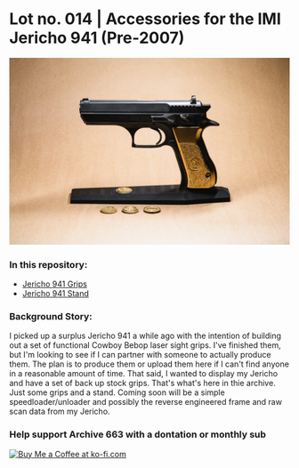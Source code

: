 # Lot no. 014 | Accessories for the IMI Jericho 941 (Pre-2007)

![samplePhoto001](https://github.com/Archive-663/jericho941/blob/main/ASSETS/photo/1%20(1).jpg)

### In this repository:
- [Jericho 941 Grips](https://github.com/Archive-663/jericho941/tree/main/Grips)
- [Jericho 941 Stand](https://github.com/Archive-663/jericho941/tree/main/Stand)

### Background Story:
I picked up a surplus Jericho 941 a while ago with the intention of building out a set of functional Cowboy Bebop laser sight grips. I've finished them, but I'm looking to see if I can partner with someone to actually produce them. The plan is to produce them or upload them here if I can't find anyone in a reasonable amount of time. That said, I wanted to display my Jericho and have a set of back up stock grips. That's what's here in thie archive. Just some grips and a stand. Coming soon will be a simple speedloader/unloader and possibly the reverse engineered frame and raw scan data from my Jericho.

### Help support Archive 663 with a dontation or monthly sub

<a href='https://ko-fi.com/P5P3MHMSF' target='_blank'><img height='36' style='border:0px;height:36px;' src='https://storage.ko-fi.com/cdn/kofi2.png?v=3' border='0' alt='Buy Me a Coffee at ko-fi.com' /></a>

